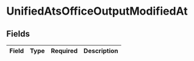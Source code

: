 # UnifiedAtsOfficeOutputModifiedAt


## Fields

| Field       | Type        | Required    | Description |
| ----------- | ----------- | ----------- | ----------- |